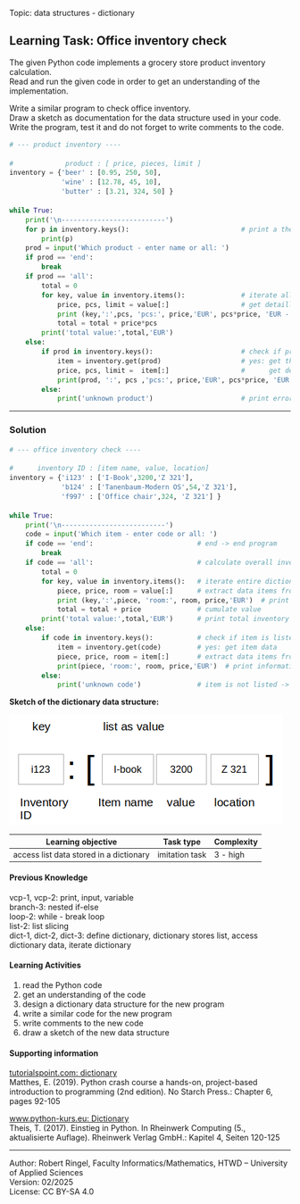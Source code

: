 Topic: data structures - dictionary

## Learning Task: Office inventory check

The given Python code implements a grocery store product inventory calculation.  
Read and run the given code in order to get an understanding of the implementation. 

Write a similar program to check office inventory.  
Draw a sketch as documentation for the data structure used in your code.  
Write the program, test it and do not forget to write comments to the code.

``` python
# --- product inventory ----

#             product : [ price, pieces, limit ]
inventory = {'beer' : [0.95, 250, 50], 
	         'wine' : [12.78, 45, 10],
   		     'butter' : [3.21, 324, 50] }

while True:
	print('\n--------------------------')
	for p in inventory.keys():                            # print a the product names by iterating all dictionary keys
		print(p)
	prod = input('Which product - enter name or all: ')
	if prod == 'end':
		break
	if prod == 'all':
		total = 0
		for key, value in inventory.items():              # iterate all dictionary items to get all product names (key) and product data (value)
			price, pcs, limit = value[:]                  # get detailled product information by extracting the data list into items
			print (key,':',pcs, 'pcs:', price,'EUR', pcs*price, 'EUR - limit:',limit)
			total = total + price*pcs
		print('total value:',total,'EUR')
	else:
		if prod in inventory.keys():                      # check if product is listed?
			item = inventory.get(prod)                    # yes: get the product data
			price, pcs, limit =  item[:]                  #      get detailled product information
			print(prod, ':', pcs ,'pcs:', price,'EUR', pcs*price, 'EUR - limit:',limit)  # print requested data
		else:
			print('unknown product')                      # print error message
```

---------------------------------------

### Solution

``` python
# --- office inventory check ----

#      inventory ID : [item name, value, location]
inventory = {'i123' : ['I-Book',3200,'Z 321'], 
	         'b124' : ['Tanenbaum-Modern OS',54,'Z 321'],
   		     'f997' : ['Office chair',324, 'Z 321'] }

while True:
	print('\n--------------------------')
	code = input('Which item - enter code or all: ')
	if code == 'end':                          # end -> end program
		break
	if code == 'all':                          # calculate overall inventory value
		total = 0
		for key, value in inventory.items():   # iterate entire dictionary data
			piece, price, room = value[:]      # extract data items from list
			print (key,':',piece, 'room:', room, price,'EUR')  # print information
			total = total + price              # cumulate value
		print('total value:',total,'EUR')      # print total inventory value
	else:
		if code in inventory.keys():           # check if item is listed
			item = inventory.get(code)         # yes: get item data
			piece, price, room = item[:]       # extract data items from list
			print(piece, 'room:', room, price,'EUR')  # print information
		else:
			print('unknown code')              # item is not listed -> print message
```

**Sketch of the dictionary data structure:**

![](Inventory.png)

| **Learning objective**                         | **Task type**   | **Complexity** |
| ---------------------------------------------- | --------------- | -------------- |
| access list data stored in a dictionary        | imitation task  | 3 - high       |  

#### Previous Knowledge

vcp-1, vcp-2: print, input, variable  
branch-3: nested if-else  
loop-2: while - break loop  
list-2: list slicing  
dict-1, dict-2, dict-3: define dictionary, dictionary stores list, access dictionary data, iterate dictionary  

#### Learning Activities

1) read the Python code
2) get an understanding of the code
3) design a dictionary data structure for the new program
4) write a similar code for the new program
5) write comments to the new code
6) draw a sketch of the new data structure

#### Supporting information

[tutorialspoint.com: dictionary](https://www.tutorialspoint.com/python/python_dictionary.htm)  
Matthes, E. (2019). Python crash course a hands-on, project-based introduction to programming (2nd edition). No Starch Press.: Chapter 6, pages 92-105  

[www.python-kurs.eu: Dictionary](https://www.python-kurs.eu/python3_dictionaries.php)  
Theis, T. (2017). Einstieg in Python. In Rheinwerk Computing (5., aktualisierte Auflage). Rheinwerk Verlag GmbH.: Kapitel 4, Seiten 120-125

---------------------------------------
Author: Robert Ringel, Faculty Informatics/Mathematics, HTWD – University of Applied Sciences  
Version: 02/2025  
License: CC BY-SA 4.0